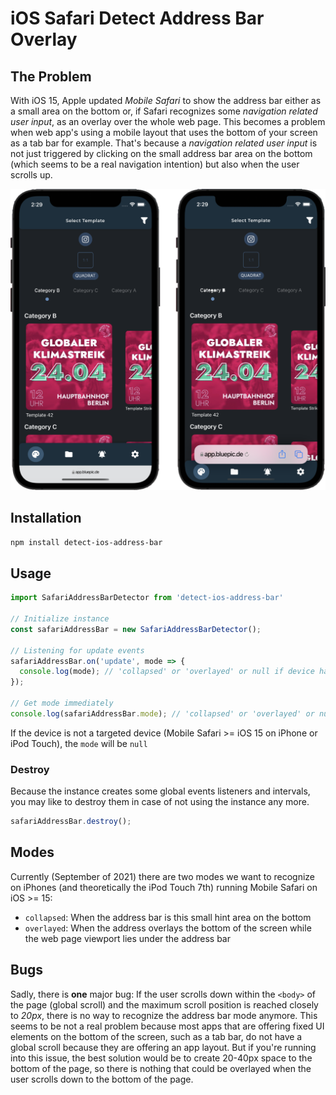 # iOS Safari Detect Address Bar Overlay

## The Problem

With iOS 15, Apple updated *Mobile Safari* to show the address bar either as a small area on the bottom or, if Safari recognizes some *navigation related user input*, as an overlay over the whole web page. This becomes a problem when web app's using a mobile layout that uses the bottom of your screen as a tab bar for example. That's because a *navigation related user input* is not just triggered by clicking on the small address bar area on the bottom (which seems to be a real navigation intention) but also when the user scrolls up.

![Problem Demo](https://github.com/MauriceConrad/detect-ios-address-bar/blob/master/repo_ressources/screenshots_3.png?raw=true)

## Installation

```bash
npm install detect-ios-address-bar

```

## Usage

```javascript
import SafariAddressBarDetector from 'detect-ios-address-bar'

// Initialize instance
const safariAddressBar = new SafariAddressBarDetector();

// Listening for update events
safariAddressBar.on('update', mode => {
  console.log(mode); // 'collapsed' or 'overlayed' or null if device has
});

// Get mode immediately
console.log(safariAddressBar.mode); // 'collapsed' or 'overlayed' or null

```

If the device is not a targeted device (Mobile Safari >= iOS 15 on iPhone or iPod Touch), the `mode` will be `null`

### Destroy

Because the instance creates some global events listeners and intervals, you may like to destroy them in case of not using the instance any more.

```javascript
safariAddressBar.destroy();
```

## Modes

Currently (September of 2021) there are two modes we want to recognize on iPhones (and theoretically the iPod Touch 7th) running Mobile Safari on iOS >= 15:

- `collapsed`: When the address bar is this small hint area on the bottom
- `overlayed`: When the address overlays the bottom of the screen while the web page viewport lies under the address bar


## Bugs

Sadly, there is **one** major bug: If the user scrolls down within the `<body>` of the page (global scroll) and the maximum scroll position is reached closely to *20px*, there is no way to recognize the address bar mode anymore. This seems to be not a real problem because most apps that are offering fixed UI elements on the bottom of the screen, such as a tab bar, do not have a global scroll because they are offering an app layout. But if you're running into this issue, the best solution would be to create 20-40px space to the bottom of the page, so there is nothing that could be overlayed when the user scrolls down to the bottom of the page.
